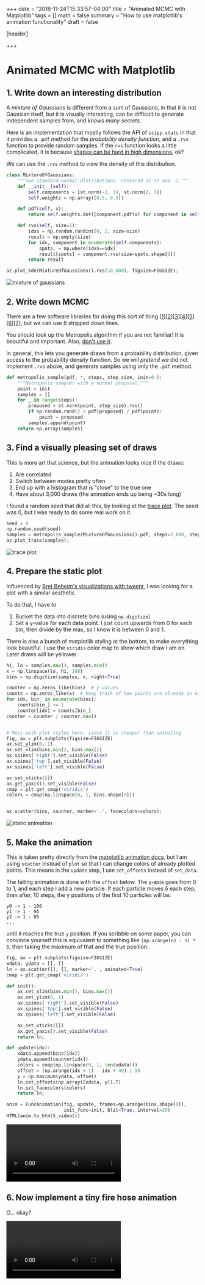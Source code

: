 +++
date = "2018-11-24T15:33:57-04:00"
title = "Animated MCMC with Matplotlib"
tags = []
math = false
summary = "How to use matplotlib's animation functionality"
draft = false

[header]

+++

# Animated MCMC with Matplotlib


## 1. Write down an interesting distribution

A _mixture of Gaussians_ is different from a sum of Gaussians, in that it is not Gaussian itself, but it is visually interesting, can be difficult to generate independent samples from, and _knows many secrets_.

Here is an implementation that mostly follows the API of `scipy.stats` in that it provides a `.pdf` method for the _probability density function_, and a `.rvs` function to provide random samples. If the `rvs` function looks a little complicated, it is because [shapes can be hard in high dimensions](https://github.com/pymc-devs/pymc3/issues?q=is%3Aissue+is%3Aopen+label%3Ashape_problem), ok?

We can use the `.rvs` method to view the density of this distribution.

```python
class MixtureOfGaussians:
    """Two standard normal distributions, centered at +2 and -2."""
    def __init__(self):
        self.components = [st.norm(-2, 1), st.norm(2, 1)]
        self.weights = np.array([0.5, 0.5])

    def pdf(self, x):
        return self.weights.dot([component.pdf(x) for component in self.components])

    def rvs(self, size=1):
        idxs = np.random.randint(0, 2, size=size)
        result = np.empty(size)
        for idx, component in enumerate(self.components):
            spots, = np.where(idxs==idx)
            result[spots] = component.rvs(size=spots.shape[0])
        return result

az.plot_kde(MixtureOfGaussians().rvs(10_000), figsize=FIGSIZE);
```

![mixture of gaussians](/img/animation-1.png)

## 2. Write down MCMC

There are a few software libraries for doing this sort of thing [[1](https://docs.pymc.io/)][[2](http://mc-stan.org/)][[3](http://edwardlib.org/)][[4](https://emcee.readthedocs.io/en/stable/)][[5](http://pyro.ai/)][[6](https://dotnet.github.io/infer/)][[7](https://www.tensorflow.org/probability/)], but we can use 8 stripped down lines.

You should look up the Metropolis algorithm if you are not familiar! It is beautiful and important. Also, [don't use it](https://colindcarroll.com/2018/01/01/bad-traces-or-dont-use-metropolis/).

In general, this lets you generate draws from a probability distribution, given access to the probability density function. So we will _pretend_ we did not implement `.rvs` above, and generate samples using only the `.pdf` method.

```python
def metropolis_sample(pdf, *, steps, step_size, init=0.):
    """Metropolis sampler with a normal proposal."""
    point = init
    samples = []
    for _ in range(steps):
        proposed = st.norm(point, step_size).rvs()
        if np.random.rand() < pdf(proposed) / pdf(point):
            point = proposed
        samples.append(point)
    return np.array(samples)
```

## 3. Find a visually pleasing set of draws

This is more art that science, but the animation looks nice if the draws:

1. Are correlated
2. Switch between modes pretty often
3. End up with a histogram that is "close" to the true one
4. Have about 3,000 draws (the animation ends up being ~30s long)

I found a random seed that did all this, by looking at the [trace plot](https://arviz-devs.github.io/arviz/examples/plot_trace.html). The seed was 0, but I was ready to do some real work on it.

```python
seed = 0
np.random.seed(seed)
samples = metropolis_sample(MixtureOfGaussians().pdf, steps=3_000, step_size=0.4)
az.plot_trace(samples);
```

![trace plot](/img/animation-2.png)

## 4. Prepare the static plot

Influenced by [Bret Beheim's visualizations with tweenr](https://twitter.com/babeheim/status/1063792960377053185), I was looking for a plot with a similar aesthetic.

To do that, I have to

1. Bucket the data into discrete bins (using `np.digitize`)
2. Set a y-value for each data point. I just count upwards from 0 for each bin, then divide by the max, so I know it is between 0 and 1.

There is also a bunch of matplotlib styling at the bottom, to make everything look beautiful. I use the `viridis` color map to show which draw I am on. Later draws will be yellower.

```python
hi, lo = samples.max(), samples.min()
x = np.linspace(lo, hi, 100)
bins = np.digitize(samples, x, right=True)

counter = np.zeros_like(bins)  # y values
counts = np.zeros_like(x)  # keep track of how points are already in each bin
for idx, bin_ in enumerate(bins):
    counts[bin_] += 1
    counter[idx] = counts[bin_]
counter = counter / counter.max()


# Mess with plot styles here, since it is cheaper than animating
fig, ax = plt.subplots(figsize=FIGSIZE)
ax.set_ylim(0, 1)
ax.set_xlim(bins.min(), bins.max())
ax.spines['right'].set_visible(False)
ax.spines['top'].set_visible(False)
ax.spines['left'].set_visible(False)

ax.set_xticks([])
ax.get_yaxis().set_visible(False)
cmap = plt.get_cmap('viridis')
colors = cmap(np.linspace(0, 1, bins.shape[0]))


ax.scatter(bins, counter, marker='.', facecolors=colors);
```

![static animation](/img/animation-3.png)

## 5. Make the animation

This is taken pretty directly from the [matplotlib animation docs](https://matplotlib.org/api/animation_api.html), but I am using `scatter` instead of `plot` so that I can change colors of already plotted points. This means in the `update` step, I use `set_offsets` instead of `set_data`.

The falling animation is done with the `offset` below. The y-axis goes from 0 to 1, and each step I add a new particle. If each particle moves δ each step, then after, 10 steps, the y positions of the first 10 particles will be:

```
y0 -> 1 - 10δ
y1 -> 1 - 9δ
y2 -> 1 - 8δ
...
```

until it reaches the true `y` position. If you scribble on some paper, you can convince yourself this is equivalent to something like `(np.arange(n) - n) * δ`, then taking the maximum of that and the true position.

```python
fig, ax = plt.subplots(figsize=FIGSIZE)
xdata, ydata = [], []
ln = ax.scatter([], [], marker='.', animated=True)
cmap = plt.get_cmap('viridis')

def init():
    ax.set_xlim(bins.min(), bins.max())
    ax.set_ylim(0, 1)
    ax.spines['right'].set_visible(False)
    ax.spines['top'].set_visible(False)
    ax.spines['left'].set_visible(False)

    ax.set_xticks([])
    ax.get_yaxis().set_visible(False)
    return ln,

def update(idx):
    xdata.append(bins[idx])
    ydata.append(counter[idx])
    colors = cmap(np.linspace(0, 1, len(xdata)))
    offset = (np.arange(idx + 1) - idx + 49) / 50
    y = np.maximum(ydata, offset)
    ln.set_offsets(np.array([xdata, y]).T)
    ln.set_facecolors(colors)
    return ln,

anim = FuncAnimation(fig, update, frames=np.arange(bins.shape[0]),
                     init_func=init, blit=True, interval=20)
HTML(anim.to_html5_video())
```

<video controls autoplay loop src="/img/falling.mp4"></video>

## 6. Now implement a tiny fire hose animation

O... okay?

<video controls autoplay loop src="/img/hose.mp4"></video>
